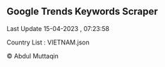 

## Google Trends Keywords Scraper 
 
Last Update 15-04-2023 , 07:23:58

Country List :
VIETNAM.json



© Abdul Muttaqin 

